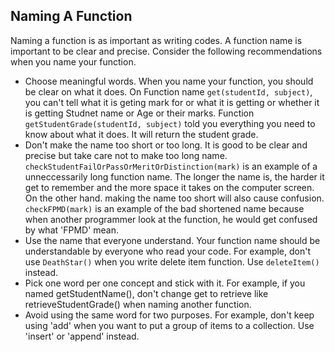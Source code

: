 ## Naming A Function

Naming a function is as important as writing codes. 
A function name is important to be clear and precise. 
Consider the following recommendations when you name your function. 

- Choose meaningful words. 
  When you name your function, you should be clear on what it does. 
  On Function name `get(studentId, subject)`, you can't tell what it is geting mark for or what it is getting or whether it is getting Studnet name or Age or their marks. 
  Function `getStudentGrade(studentId, subject)` told you everything you need to know about what it does. It will return the student grade.
- Don't make the name too short or too long. 
  It is good to be clear and precise but take care not to make too long name. 
  `checkStudentFailOrPassOrMeritOrDistinction(mark)` is an example of a unneccessarily long function name.
  The longer the name is, the harder it get to remember and the more space it takes on the computer screen.
  On the other hand. making the name too short will also cause confusion. 
  `checkFPMD(mark)` is an example of the bad shortened name because when another programmer look at the function, he would get confused by what 'FPMD' mean.
- Use the name that everyone understand. 
  Your function name should be understandable by everyone who read your code. 
  For example, don't use `DeathStar()` when you write delete item function. Use `deleteItem()` instead.
- Pick one word per one concept and stick with it. 
  For example, if you named getStudentName(), don't change get to retrieve like retrieveStudentGrade() when naming another function.
- Avoid using the same word for two purposes. 
  For example, don't keep using 'add' when you want to put a group of items to a collection. 
  Use 'insert' or 'append' instead.
